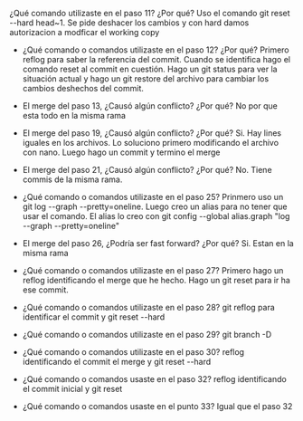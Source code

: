 ¿Qué comando utilizaste en el paso 11? ¿Por qué?
Uso el comando git reset --hard head~1. Se pide deshacer los cambios y con hard damos autorizacion a modficar el working copy

- ¿Qué comando o comandos utilizaste en el paso 12? ¿Por qué?
Primero reflog para saber la referencia del commit. Cuando se identifica hago el comando reset al commit en cuestión. Hago un git status para ver la situación actual y hago un git restore del archivo para cambiar los cambios deshechos del commit.

- El merge del paso 13, ¿Causó algún conflicto? ¿Por qué?
No por que esta todo en la misma rama

- El merge del paso 19, ¿Causó algún conflicto? ¿Por qué?
Si. Hay lines iguales en los archivos. Lo soluciono primero modificando el archivo con nano. Luego hago un commit y termino el merge

- El merge del paso 21, ¿Causó algún conflicto? ¿Por qué?
No. Tiene commis de la misma rama.

- ¿Qué comando o comandos utilizaste en el paso 25?
Prinmero uso un git log --graph --pretty=oneline. Luego creo un alias para no tener que usar el comando. El alias lo creo con git config --global alias.graph "log --graph --pretty=oneline"


- El merge del paso 26, ¿Podría ser fast forward? ¿Por qué?
Si. Estan en la misma rama

- ¿Qué comando o comandos utilizaste en el paso 27?
Primero hago un reflog identificando el merge que he hecho. Hago un git reset para ir ha ese commit.

- ¿Qué comando o comandos utilizaste en el paso 28?
git reflog para identificar el commit y git reset --hard

- ¿Qué comando o comandos utilizaste en el paso 29?
git branch -D 

- ¿Qué comando o comandos utilizaste en el paso 30?
reflog identificando el commit el merge y git reset --hard

- ¿Qué comando o comandos usaste en el paso 32?
reflog identificando el commit inicial y git reset

- ¿Qué comando o comandos usaste en el punto 33?
Igual que el paso 32
